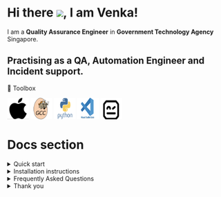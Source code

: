 # Hi there <img src= "https://raw.githubusercontent.com/MartinHeinz/MartinHeinz/master/wave.gif" width="30px">, I am Venka!

I am a **Quality Assurance Engineer** in **Government Technology Agency** Singapore.

Practising as a QA, Automation Engineer and Incident support.
----

🧰 Toolbox

<img src= "assets/Fig1.png" alt= "apple logo" width="50" height="50"> <img src= "assets/Fig2.png" alt= "apple logo" width="50" height="50"> <img src= "assets/Fig3.png" alt= "apple logo" width="50" height="50"> <img src= "assets/Fig4.png" alt= "apple logo" width="50" height="50"> <img src= "assets/Fig5.png" alt= "apple logo" width="50" height="50">

# Docs section
<details>
  
  <summary>Quick start</summary>
  
 * Overview
 
      * [Introduction](Overview/Introduction)
      * [Tools](Overview/Tools)
  </p>
 </details>
  
 <details>
  
  <summary>Installation instructions</summary>
  
  * Detail guide
  
      * [Getting Started](Detail%20Guide/Getting%20Started)
      * [Introduction](Detail%20Guide/Introduction)
      * [Installation](Detail%20Guide/Installation)
      * [Automation](Detail%20Guide/Automation) 
  
  </details>
  
  <details>
  
  <summary>Frequently Asked Questions</summary>
  
  * FAQs
      * [General](faqs/General)
      * [Automation](faqs/Account)
  
   </details>
   
 <details>
  
 <summary>Thank you</summary>
  
   <img src= "/assets/thankyou.gif" alt= "Thank you" width="300px">
  
  
</details>  


 


  






